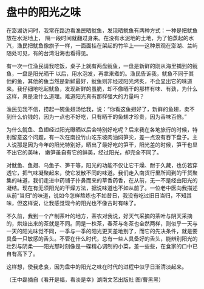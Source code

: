 # 盘中的阳光之味

在澎湖访问时，我常在路边看渔民晒鱿鱼，发现晒鱿鱼有两种方式：一种是把鱿鱼放在水泥地上， 隔一段时间就翻过身来。在没有水泥地的土地，为了怕蒸起的水汽，渔民把鱿鱼像旗子一样，一面面挂在架起的竹竿上——这种景观在澎湖、兰屿随处可见，有的台湾沿海也看得见。 

有一次一位渔民请我吃饭，桌子上就有两盘鱿鱼，一盘是新鲜的刚从海里捕到的鱿鱼，一盘是阳光晒干 以后，用水泡发，再拿来煮的。渔民告诉我，鱿鱼不同于其他的鱼，其他的鱼当然是新鲜最好，鱿鱼则非经过阳光烤炙，不会显出它的味道来。我仔细地吃起鱿鱼，发现新鲜的虽脆，却不像晒干的那样有味、有劲，为什么这样，真是没什么道理。难道阳光真有那样强大的力量吗？ 

渔民见我不信，捞起一碗鱼翅汤给我，说：“你看这鱼翅好了，新鲜的鱼翅，卖不到什么价钱的，因为一点也不好吃，只有晒干的鱼翅才珍贵，因为香味百倍。” 

为什么鱿鱼、鱼翅经过阳光曝晒以后会特别好吃呢？后来我在各地旅行的时候，特别留意这个问题，有一次在南投竹山吃东坡肉油焖笋尖，差一点没有吞下盘子。主人说那是因为今年的阳光特别好，晒出了最好吃的笋干，阳光差的时候，笋干也显不出它的美味， 嫩笋虽自有它的鲜美，经过阳光，却完全不同了。 

对鱿鱼、鱼翅、乌鱼子、笋干等，阳光的功能不仅让它干燥、耐于久藏，也仿若穿透它，把气味凝聚起来，使它发散不同的味道。我们走入南货行里所闻到的干货聚集的味道，我们走进中药铺子扑鼻而来的草香药香，在从前，无一不是经由阳光的凝结。现在有无须阳光的干燥方法，据说味道也不如从前了。一位老中医向我描述从前“当归”的味道，说如今怎样熬炼也不如昔日，我没有吃过旧日当归，不知其味，但这样说，让我感觉现今的阳光也不像古时有味了。 

不久前，我到一个产制茶叶的地方，茶农对我说，好天气采摘的茶叶与阴天采摘的，烘焙出来的茶就是不同。同是一株茶，春茶与冬茶也全然两样，则似乎一天与一天的阳光味觉不同，一季与一季的阳光更天差地别了，而它的先决条件，就是要具备一只敏感的舌头。不管在什么时代，总有一些人具备好的舌头，能辨别阳光的壮烈与阴柔——阳光那时刻像是一碟精心调制的小菜，差一些些，在食家的口中已自有高下了。 

这样想，使我悲哀，因为盘中的阳光之味在时代的进程中似乎日渐清淡起来。 

（王中磊摘自《看开是福，看淡是幸》湖南文艺出版社 图/曹黑黑）